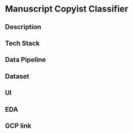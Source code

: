 # Manuscript Copyist Classifier

## Description

## Tech Stack

## Data Pipeline

## Dataset

## UI

## EDA

## GCP link
